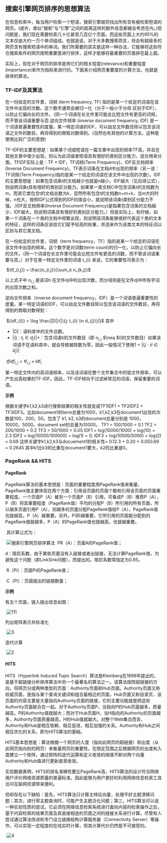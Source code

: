 ## 搜索引擎网页排序的思想算法

在信息检索中，每当用户检索一个短语，搜索引擎就将找出所有含有被检索短语的网页。(或许，类似“搜索”与“引擎”之间的距离这样的额外信息都被会考虑在内。)但问题是，我们现在需要检索几十亿甚至几百亿个页面，而这些页面上大约95%的文本仅由大约一万个单词组成。也就是说，对于大多数搜索而言，将会有超级多的网页含有搜索短语中的单词。我们所需要的其实是这样一种办法，它能够将这些符合搜索条件的网页按照重要度进行排序，这样才能够将最重要的页面排在最上面。

实际上，现在对于网页的排序是用它们的相关程度(relevance)和重要程度(importance)来作为指标来进行的。下面来介绍网页重要度的计算方法，也就是排序的算法。

### TF-IDF及其算法
在一份给定的文件里，词频 (term frequency, TF) 指的是某一个给定的词语在该文件中出现的次数。这个数字通常会被归一化（分子一般小于分母 区别于IDF），以防止它偏向长的文件。（同一个词语在长文件里可能会比短文件有更高的词频，而不管该词语重要与否.逆向文件频率 (inverse document frequency, IDF) 是一个词语普遍重要性的度量。某一特定词语的IDF，可以由总文件数目除以包含该词语之文件的数目，再将得到的商取对数得到。(当然也有其他的计算方法，这种是使用比较广泛的思想)

TF-IDF的主要思想是：如果某个词或短语在一篇文章中出现的频率TF高，并且在其他文章中很少出现，则认为此词或者短语具有很好的类别区分能力，适合用来分类。TFIDF实际上是：TF * IDF，TF词频(Term Frequency)，IDF反文档频率(Inverse Document Frequency)。TF表示词条在文档d中出现的频率（另一说：TF词频(Term Frequency)指的是某一个给定的词语在该文件中出现的次数）。IDF的主要思想是：如果包含词条t的文档越少也就是n越小，IDF越大（见后续公式），则说明词条t具有很好的类别区分能力。如果某一类文档C中包含词条t的文档数为m，而其它类包含t的文档总数为k，显然所有包含t的文档数n=m+k，当m大的时候，n也大，按照IDF公式得到的IDF的值会小，就说明该词条t类别区分能力不强。（IDF反文档频率(Inverse Document Frequency)是指果包含词条的文档越少，IDF越大，则说明词条具有很好的类别区分能力。）但是实际上，有时候，如果一个词条在一个类的文档中频繁出现，则说明该词条能够很好代表这个类的文本的特征，这样的词条应该给它们赋予较高的权重，并选来作为该类文本的特征词以区别与其它类文档。

在一份给定的文件里，词频（term frequency，TF）指的是某一个给定的词语在该文件中出现的频率。这个数字是对词数(term count)的归一化，以防止它偏向长的文件。（同一个词语在长文件里可能会比短文件有更高的词数，而不管该词语重要与否。）对于在某一特定文件里的词语 t_{i} 来说，它的重要性可表示为：

​                                                                                 ${tf_{i,j}} = \frac{n_{i,j}}{\sum_k n_{k,j}}$

 以上式子中 n$_{i,j}$ 是该词t${i}$ 在文件d${j}$中的出现次数，而分母则是在文件d${j}$中所有字词的出现次数之和。

逆向文件频率（inverse document frequency，IDF）是一个词语普遍重要性的度量。某一特定词语的IDF，可以由总文件数目除以包含该词语的文件数目，再将得到的商取对数得到：

​                                                                                ${idf_{i}} =  \log \frac{|D|}{|\{j: t_{i} \in d_{j}\}|}$
其中

- |D|：语料库中的文件总数。
- $|\{ j: t_{i} \in d_{j}\}|*$：包含词语t${i}$的文件数目（即 n$_{i,j}$ $\neq $0的文件数目）如果该词语不在语料库中，就会导致被除数为零，因此一般情况下使用1 + $|\{j : t{i} \in d_{j}\}|$

​                                                                               ${tf{}idf_{i,j}} = \mathrm{tf_{i,j}} \times  \mathrm{idf_{i}}$

某一特定文件内的高词语频率，以及该词语在整个文件集合中的低文件频率，可以产生出高权重的TF-IDF。因此，TF-IDF倾向于过滤掉常见的词语，保留重要的词语。

**示例**

根据关键字k1,k2,k3进行搜索结果的相关性就变成TF1IDF1 + TF2IDF2 + TF3IDF3。比如document1的term总量为1000，k1,k2,k3在document1出现的次数是100，200，50。包含了 k1, k2, k3的document总量分别是 1000， 10000，5000。document set的总量为10000。 TF1 = 100/1000 = 0.1 TF2 = 200/1000 = 0.2 TF3 = 50/1000 = 0.05 IDF1 = log(10000/1000) = log(10) = 2.3 IDF2 = log(10000/100000) = log(1) = 0; IDF3 = log(10000/5000) = log(2) = 0.69 这样关键字k1,k2,k3与docuement1的相关性= 0.12.3 + 0.20 + 0.050.69 = 0.2645 其中k1比k3的比重在document1要大，k2的比重是0。



### PageRank && HITS

#### PageRank

PageRank算法的基本思想是：页面的重要程度用PageRank值来衡量，PageRank值主要体现在两个方面：引用该页面的页面个数和引用该页面的页面重要程度。一个页面P（A）被另一个页面P（B）引用，可看成P（B）推荐P（A），P（B）将其重要程度（PageRank值）平均的分配P（B）所引用的所有页面，所以越多页面引用P（A），则越多的页面分配PageRank值给P（A），PageRank值也就越高，P（A）越重要。另外，P(B)越重要，它所引用的页面能分配到的PageRank值就越多，P（A）的PageRank值也就越高，也就越重要。

​         其计算公式为：

​                                                                          ![搜索引擎网页排序算法](http://www.hyqb.sh.cn/Portals/2/2(27).jpg)
​         PR（A）：页面A的PageRank值；

​         d：阻尼系数，由于某些页面没有入链接或者出链接，无法计算PageRank值，为避免这个问题（即LinkSink问题），而提出的。阻尼系数常指定为0.85。

​         R（Pi）：页面Pi的PageRank值；

​         C（Pi）：页面链出的链接数量；



**示例**

有五个页面，链入链出信息如图：

​                                                        ![111](E:\typora\photo\1.png)

列出矩阵表示并标准化

​                                         ![3](E:\typora\photo\3.png)

迭代计算

​                                     ![2](E:\typora\photo\2.png)

#### HITS

HITS（Hyperlink Induced Topic Search）算法是Kleinberg在1998年提出的，是基于超链接分析排序算法中另一个最著名的算法之一。该算法按照超链接的方向，将网页分成两种类型的页面：Authority页面和Hub页面。Authority页面又称权威页面，是指与某个查询关键词和组合最相近的页面，Hub页面又称目录页，该页面的内容主要是大量指向Authority页面的链接，它的主要功能就是把这些Authority页面联合在一起。对于Authority页面P，当指向P的Hub页面越多，质量越高，P的Authority值就越大；而对于Hub页面H，当H指向的Authority的页面越多，Authority页面质量越高，H的Hub值就越大。对整个Web集合而言，Authority和Hub是相互依赖、相互促进，相互加强的关系。Authority和Hub之间相互优化的关系，即为HITS算法的基础。

 HITS基本思想是：算法根据一个网页的入度（指向此网页的超链接）和出度（从此网页指向别的网页）来衡量网页的重要性。在限定范围之后根据网页的出度和入度建立一个矩阵，通过矩阵的迭代运算和定义收敛的阈值不断对两个向量Authority和Hub值进行更新直至收敛。

实验数据表明，HITS的排名准确性要比PageRank高，HITS算法的设计符合网络用户评价网络资源质量的普遍标准，因此能够为用户更好的利用网络信息检索工具访问互联网资源带来便利。

但却存在以下缺陷：首先，HITS算法只计算主特征向量，处理不好主题漂移问题；其次，进行窄主题查询时，可能产生主题泛化问题；第三，HITS算法可以说一种实验性质的尝试。它必须在网络信息检索系统进行面向内容的检索操作之后，基于内容检索的结果页面及其直接相连的页面之间的链接关系进行计算。尽管有人尝试通过算法改进和专门设立链接结构计算服务器（Connectivity Server）等操作，可以实现一定程度的在线实时计算，但其计算代价仍然是不可接受的。

​                                 ![4](E:\typora\photo\4.png)



























